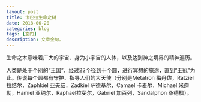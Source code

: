 ```yaml
---
layout: post
title: 卡巴拉生命之树
date: 2018-06-20
categories: blog
tags: [玄门]
description: 文章金句。
---
```


生命之木意味着广大的宇宙、身为小宇宙的人体，以及达到神之境界的精神遍历。


人类是处于个别的“王国”，经过22个径到十个圆，进行冥想的旅途，直到“王冠”为止。传说每个圆都有守护、指导人们的大天使（分别是Metatron 梅丹佐，Ratziel拉结尔，Zaphkiel 亚夫结，Zadkiel 萨德基尔，Camael 卡麦尔，Michael 米迦勒，Hamiel 亚纳尔，Raphael拉斐尔，Gabriel 加百列，Sandalphon 桑德枫）。
